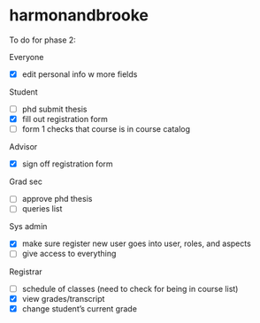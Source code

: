 ﻿# harmonandbrooke

To do for phase 2:

Everyone
- [x] edit personal info w more fields

Student
- [ ] phd submit thesis
- [x] fill out registration form
- [ ] form 1 checks that course is in course catalog

Advisor
- [x] sign off registration form

Grad sec
- [ ] approve phd thesis
- [ ] queries list

Sys admin
- [x] make sure register new user goes into user, roles, and aspects
- [ ] give access to everything

Registrar
- [ ] schedule of classes (need to check for being in course list)
- [x] view grades/transcript
- [x] change student’s current grade
